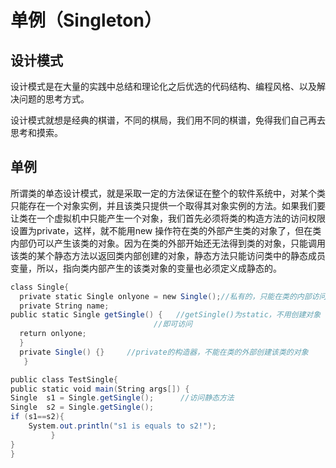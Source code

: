 # 单例（Singleton）

## 设计模式

设计模式是在大量的实践中总结和理论化之后优选的代码结构、编程风格、以及解决问题的思考方式。

设计模式就想是经典的棋谱，不同的棋局，我们用不同的棋谱，免得我们自己再去思考和摸索。

## 单例

所谓类的单态设计模式，就是采取一定的方法保证在整个的软件系统中，对某个类只能存在一个对象实例，并且该类只提供一个取得其对象实例的方法。如果我们要让类在一个虚拟机中只能产生一个对象，我们首先必须将类的构造方法的访问权限设置为private，这样，就不能用new 操作符在类的外部产生类的对象了，但在类内部仍可以产生该类的对象。因为在类的外部开始还无法得到类的对象，只能调用该类的某个静态方法以返回类内部创建的对象，静态方法只能访问类中的静态成员变量，所以，指向类内部产生的该类对象的变量也必须定义成静态的。

```java
class Single{
  private static Single onlyone = new Single();//私有的，只能在类的内部访问
  private String name;
public static Single getSingle() {   //getSingle()为static，不用创建对象  
                                //即可访问
  return onlyone;
  }
  private Single() {}     //private的构造器，不能在类的外部创建该类的对象
   }

public class TestSingle{
public static void main(String args[]) { 
Single  s1 = Single.getSingle();      //访问静态方法
Single  s2 = Single.getSingle();
if (s1==s2){
    System.out.println("s1 is equals to s2!");
         }
}
}
```

